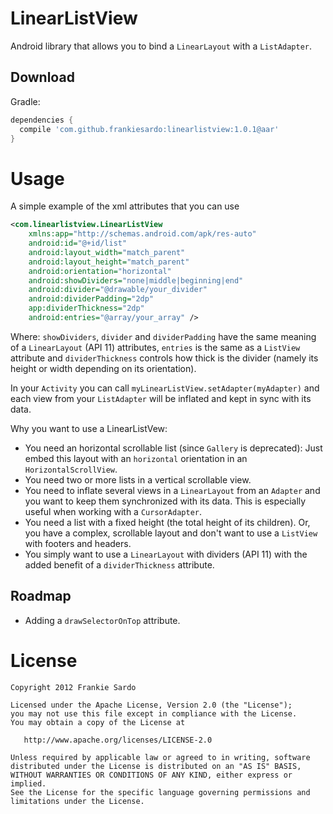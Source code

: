 LinearListView
=================

Android library that allows you to bind a `LinearLayout` with a `ListAdapter`.


Download
--------

Gradle:

```groovy
dependencies {
  compile 'com.github.frankiesardo:linearlistview:1.0.1@aar'
}
```

Usage
=====

A simple example of the xml attributes that you can use

```xml
<com.linearlistview.LinearListView
    xmlns:app="http://schemas.android.com/apk/res-auto"
    android:id="@+id/list"
    android:layout_width="match_parent"
    android:layout_height="match_parent"
    android:orientation="horizontal"
    android:showDividers="none|middle|beginning|end"
    android:divider="@drawable/your_divider"
    android:dividerPadding="2dp"
    app:dividerThickness="2dp"
    android:entries="@array/your_array" />
```

Where: `showDividers`, `divider` and `dividerPadding` have the same meaning of a `LinearLayout` (API 11) attributes, `entries` is the same as a `ListView` attribute and `dividerThickness` controls how thick is the divider (namely its height or width depending on its orientation).

In your `Activity` you can call `myLinearListView.setAdapter(myAdapter)` and each view from your `ListAdapter` will be inflated and kept in sync with its data.


Why you want to use a LinearListVew:

* You need an horizontal scrollable list (since `Gallery` is deprecated): Just embed this layout with an `horizontal` orientation in an `HorizontalScrollView`.
* You need two or more lists in a vertical scrollable view.
* You need to inflate several views in a `LinearLayout` from an `Adapter` and you want to keep them synchronized with its data. This is especially useful when working with a `CursorAdapter`.
* You need a list with a fixed height (the total height of its children). Or, you have a complex, scrollable layout and don't want to use a `ListView` with footers and headers.
* You simply want to use a `LinearLayout` with dividers (API 11) with the added benefit of a `dividerThickness` attribute.


Roadmap
-------------------------

* Adding a `drawSelectorOnTop` attribute.


License
=======

    Copyright 2012 Frankie Sardo

    Licensed under the Apache License, Version 2.0 (the "License");
    you may not use this file except in compliance with the License.
    You may obtain a copy of the License at

       http://www.apache.org/licenses/LICENSE-2.0

    Unless required by applicable law or agreed to in writing, software
    distributed under the License is distributed on an "AS IS" BASIS,
    WITHOUT WARRANTIES OR CONDITIONS OF ANY KIND, either express or implied.
    See the License for the specific language governing permissions and
    limitations under the License.
